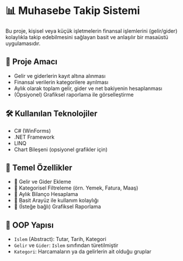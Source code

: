 # 📊 Muhasebe Takip Sistemi

Bu proje, kişisel veya küçük işletmelerin finansal işlemlerini (gelir/gider) kolaylıkla takip edebilmesini sağlayan basit ve anlaşılır bir masaüstü uygulamasıdır.

## 🎯 Proje Amacı

- Gelir ve giderlerin kayıt altına alınması
- Finansal verilerin kategorilere ayrılması
- Aylık olarak toplam gelir, gider ve net bakiyenin hesaplanması
- (Opsiyonel) Grafiksel raporlama ile görselleştirme

## 🛠️ Kullanılan Teknolojiler

- C# (WinForms)
- .NET Framework
- LINQ
- Chart Bileşeni (opsiyonel grafikler için)

## 🧩 Temel Özellikler

- 🔹 Gelir ve Gider Ekleme
- 🔹 Kategorisel Filtreleme (örn. Yemek, Fatura, Maaş)
- 🔹 Aylık Bilanço Hesaplama
- 🔹 Basit Arayüz ile kullanım kolaylığı
- 🔹 (İsteğe bağlı) Grafiksel Raporlama

## 🧱 OOP Yapısı

- `Islem` (Abstract): Tutar, Tarih, Kategori
- `Gelir` ve `Gider`: `Islem` sınıfından türetilmiştir
- `Kategori`: Harcamaların ya da gelirlerin ait olduğu gruplar
